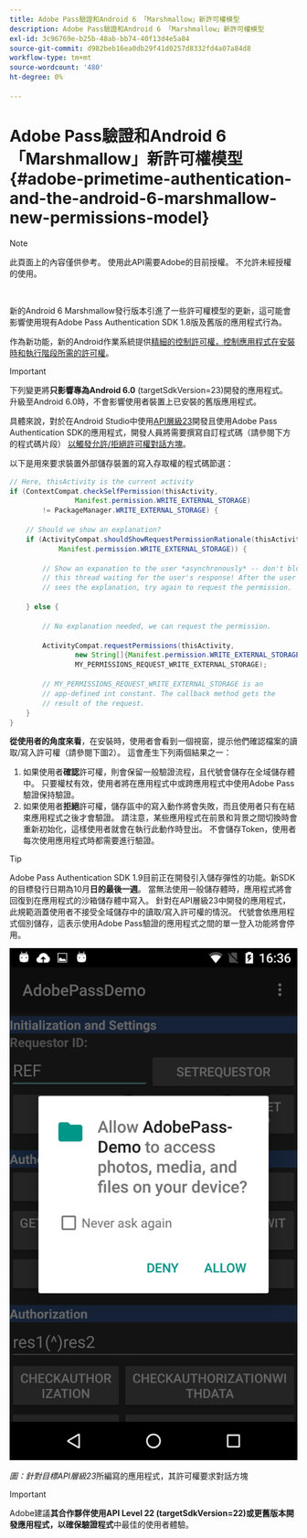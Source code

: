 ```yaml
---
title: Adobe Pass驗證和Android 6 「Marshmallow」新許可權模型
description: Adobe Pass驗證和Android 6 「Marshmallow」新許可權模型
exl-id: 3c96769e-b25b-48ab-bb74-40f13d4e5a84
source-git-commit: d982beb16ea0db29f41d0257d8332fd4a07a84d8
workflow-type: tm+mt
source-wordcount: '480'
ht-degree: 0%

---
```


# Adobe Pass驗證和Android 6 「Marshmallow」新許可權模型 {#adobe-primetime-authentication-and-the-android-6-marshmallow-new-permissions-model}

>[!NOTE]
>
>此頁面上的內容僅供參考。 使用此API需要Adobe的目前授權。 不允許未經授權的使用。

</br>

新的Android 6 Marshmallow發行版本引進了一些許可權模型的更新，這可能會影響使用現有Adobe Pass Authentication SDK 1.8版及舊版的應用程式行為。

作為新功能，新的Android作業系統提供[精細的控制許可權，控制應用程式在安裝時和執行階段所需的許可權](https://developer.android.com/about/versions/marshmallow/android-6.0-changes.html)。

>[!IMPORTANT]
>
>下列變更將&#x200B;**只影響專為Android 6.0** (targetSdkVersion=23)開發的應用程式。 升級至Android 6.0時，不會影響使用者裝置上已安裝的舊版應用程式。


具體來說，對於在Android Studio中使用[API層級23](http://developer.android.com/sdk/api_diff/23/changes.html)開發且使用Adobe Pass Authentication SDK的應用程式，開發人員將需要撰寫自訂程式碼（請參閱下方的程式碼片段） [以觸發允許/拒絕許可權對話方塊](https://developer.android.com/training/permissions/requesting.html)。

以下是用來要求裝置外部儲存裝置的寫入存取權的程式碼節選：

```java
// Here, thisActivity is the current activity
if (ContextCompat.checkSelfPermission(thisActivity,
                Manifest.permission.WRITE_EXTERNAL_STORAGE)
        != PackageManager.WRITE_EXTERNAL_STORAGE) {

    // Should we show an explanation?
    if (ActivityCompat.shouldShowRequestPermissionRationale(thisActivity,
            Manifest.permission.WRITE_EXTERNAL_STORAGE)) {

        // Show an expanation to the user *asynchronously* -- don't block
        // this thread waiting for the user's response! After the user
        // sees the explanation, try again to request the permission.

    } else {

        // No explanation needed, we can request the permission.

        ActivityCompat.requestPermissions(thisActivity,
                new String[]{Manifest.permission.WRITE_EXTERNAL_STORAGE},
                MY_PERMISSIONS_REQUEST_WRITE_EXTERNAL_STORAGE);

        // MY_PERMISSIONS_REQUEST_WRITE_EXTERNAL_STORAGE is an
        // app-defined int constant. The callback method gets the
        // result of the request.
    }
}
```




**從使用者的角度來看**，在安裝時，使用者會看到一個視窗，提示他們確認檔案的讀取/寫入許可權（請參閱下圖2）。 這會產生下列兩個結果之一：

1. 如果使用者&#x200B;**確認**&#x200B;許可權，則會保留一般驗證流程，且代號會儲存在全域儲存體中。 只要權杖有效，使用者將在應用程式中或跨應用程式中使用Adobe Pass驗證保持驗證。
1. 如果使用者&#x200B;**拒絕**&#x200B;許可權，儲存區中的寫入動作將會失敗，而且使用者只有在結束應用程式之後才會驗證。 請注意，某些應用程式在前景和背景之間切換時會重新初始化，這樣使用者就會在執行此動作時登出。 不會儲存Token，使用者每次使用應用程式時都需要進行驗證。


>[!TIP]
>
>Adobe Pass Authentication SDK 1.9目前正在開發引入儲存彈性的功能。新SDK的目標發行日期為10月&#x200B;**日的最後一週**。 當無法使用一般儲存體時，應用程式將會回復到在應用程式的沙箱儲存體中寫入。 針對在API層級23中開發的應用程式，此規範涵蓋使用者不接受全域儲存中的讀取/寫入許可權的情況。 代號會依應用程式個別儲存，這表示使用Adobe Pass驗證的應用程式之間的單一登入功能將會停用。


![](../assets/android-permissions-request.png)

*圖：針對目標API層級23*&#x200B;所編寫的應用程式，其許可權要求對話方塊

>[!IMPORTANT]
>
> Adobe建議&#x200B;**其合作夥伴使用API Level 22 (targetSdkVersion=22)或更舊版本開發應用程式，以確保驗證程式**&#x200B;中最佳的使用者體驗。
